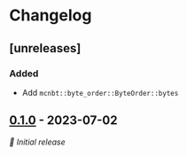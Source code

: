 # Changelog

## [unreleases]

### Added

- Add `mcnbt::byte_order::ByteOrder::bytes`


## [0.1.0] - 2023-07-02

_🍰 Initial release_


[unreleased]: https://github.com/phoenixr-codes/mcnbt/compare/v0.1.0...HEAD
[0.1.0]: https://github.com/phoenixr-codes/mcnbt/releases/v0.1.0
